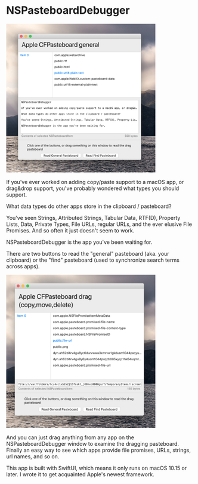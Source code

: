 # NSPasteboardDebugger

<img src="https://raw.githubusercontent.com/eggerapps/NSPasteboardDebugger/master/Artwork/screenshot-general.png" width=400>

If you've ever worked on adding copy/paste support to a macOS app, or drag&drop support, you've probably wondered what types you should support.

What data types do other apps store in the clipboard / pasteboard?

You've seen Strings, Attributed Strings, Tabular Data, RTF(D), Property Lists, Data, Private Types, File URLs, regular URLs, and the ever elusive File Promises. And so often it just doesn't seem to work.

NSPasteboardDebugger is the app you've been waiting for.

There are two buttons to read the "general" pasteboard (aka. your clipboard) or the "find" pasteboard (used to synchronize search terms across apps).

<img src="https://raw.githubusercontent.com/eggerapps/NSPasteboardDebugger/master/Artwork/screenshot-drag.png" width=400>

And you can just drag anything from any app on the NSPasteboardDebugger window to examine the dragging pasteboard. Finally an easy way to see which apps provide file promises, URLs, strings, url names, and so on.

This app is built with SwiftUI, which means it only runs on macOS 10.15 or later. I wrote it to get acquainted Apple's newest framework.
